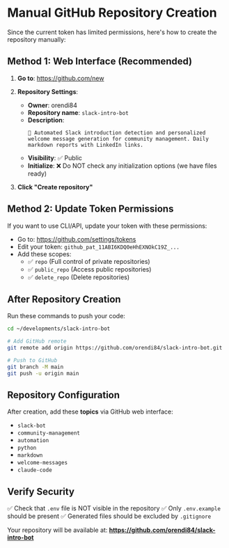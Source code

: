 # Manual GitHub Repository Creation

Since the current token has limited permissions, here's how to create the repository manually:

## Method 1: Web Interface (Recommended)

1. **Go to**: https://github.com/new

2. **Repository Settings**:
   - **Owner**: orendi84
   - **Repository name**: `slack-intro-bot`
   - **Description**:
     ```
     🤖 Automated Slack introduction detection and personalized welcome message generation for community management. Daily markdown reports with LinkedIn links.
     ```
   - **Visibility**: ✅ Public
   - **Initialize**: ❌ Do NOT check any initialization options (we have files ready)

3. **Click "Create repository"**

## Method 2: Update Token Permissions

If you want to use CLI/API, update your token with these permissions:
- Go to: https://github.com/settings/tokens
- Edit your token: `github_pat_11ABI6KDQ0eHhEXNOkC19Z_...`
- Add these scopes:
  - ✅ `repo` (Full control of private repositories)
  - ✅ `public_repo` (Access public repositories)
  - ✅ `delete_repo` (Delete repositories)

## After Repository Creation

Run these commands to push your code:

```bash
cd ~/developments/slack-intro-bot

# Add GitHub remote
git remote add origin https://github.com/orendi84/slack-intro-bot.git

# Push to GitHub
git branch -M main
git push -u origin main
```

## Repository Configuration

After creation, add these **topics** via GitHub web interface:
- `slack-bot`
- `community-management`
- `automation`
- `python`
- `markdown`
- `welcome-messages`
- `claude-code`

## Verify Security

✅ Check that `.env` file is NOT visible in the repository
✅ Only `.env.example` should be present
✅ Generated files should be excluded by `.gitignore`

Your repository will be available at:
**https://github.com/orendi84/slack-intro-bot**